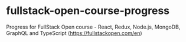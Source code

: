 # fullstack-open-course-progress
Progress for FullStack Open course - React, Redux, Node.js, MongoDB, GraphQL and TypeScript (https://fullstackopen.com/en)
